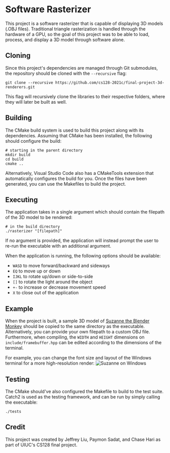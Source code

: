 # Software Rasterizer

This project is a software rasterizer that is capable of displaying 3D models (.OBJ files). Traditional triangle rasterization is handled through the hardware of a GPU, so the goal of this project was to be able to load, process, and display a 3D model through software alone.

## Cloning

Since this project's dependencies are managed through Git submodules, the repository should be cloned with the ``--recursive`` flag:

```git clone --recursive https://github.com/cs128-2021c/final-project-3d-renderers.git```

This flag will recursively clone the libraries to their respective folders, where they will later be built as well.

## Building

The CMake build system is used to build this project along with its dependencies. Assuming that CMake has been installed, the following should configure the build:

```
# starting in the parent directory
mkdir build
cd build
cmake ..
```

 Alternatively, Visual Studio Code also has a CMakeTools extension that automatically configures the build for you. Once the files have been generated, you can use the Makefiles to build the project.

## Executing

The application takes in a single argument which should contain the filepath of the 3D model to be rendered:

```
# in the build directory
./rasterizer "[filepath]"
```

If no argument is provided, the application will instead prompt the user to re-run the executable with an additional argument.

When the application is running, the following options should be available:
- ``WASD`` to move forward/backward and sideways
- ``EQ`` to move up or down
- ``IJKL`` to rotate up/down or side-to-side
- ``[]`` to rotate the light around the object
- ``+-`` to increase or decrease movement speed
- ``X`` to close out of the application

## Example

When the project is built, a sample 3D model of [Suzanne the Blender Monkey](https://thegraphicassembly.com/suzanne-blender-monkey-model/) should be copied to the same directory as the executable. Alternatively, you can provide your own filepath to a custom OBJ file. Furthermore, when compiling, the ``WIDTH`` and ``HEIGHT`` dimensions on ``include/framebuffer.hpp`` can be edited according to the dimensions of the terminal.

For example, you can change the font size and layout of the Windows terminal for a more high-resolution render:
![Suzanne on Windows](samples/suzanne.png)

## Testing

The CMake should've also configured the Makefile to build to the test suite. Catch2 is used as the testing framework, and can be run by simply calling the executable:

```
./tests
```

## Credit

This project was created by Jeffrey Liu, Paymon Sadat, and Chase Hari as part of UIUC's CS128 final project.
